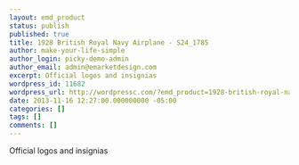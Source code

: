 ```yaml
---
layout: emd_product
status: publish
published: true
title: 1928 British Royal Navy Airplane - S24_1785
author: make-your-life-simple
author_login: picky-demo-admin
author_email: admin@emarketdesign.com
excerpt: Official logos and insignias
wordpress_id: 11682
wordpress_url: http://wordpressc.com/?emd_product=1928-british-royal-navy-airplane
date: 2013-11-16 12:27:00.000000000 -05:00
categories: []
tags: []
comments: []
---
```

Official logos and insignias

